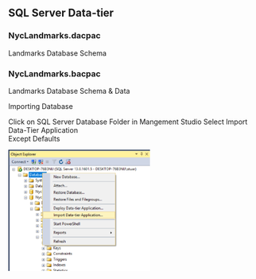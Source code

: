 ## SQL Server Data-tier

### NycLandmarks.dacpac    
Landmarks Database Schema

### NycLandmarks.bacpac     
Landmarks Database Schema & Data  

Importing Database

Click on SQL Server Database Folder in Mangement Studio
Select Import Data-Tier Application          
Except Defaults       

![SQL Server EM](../assets/SQL-DT.png)